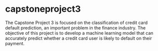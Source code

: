 # capstoneproject3
The Capstone Project 3 is focused on the classification of credit card default prediction, an important problem in the finance industry. The objective of this project is to develop a machine learning model that can accurately predict whether a credit card user is likely to default on their payment.
